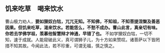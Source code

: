 ## 饥来吃草　喝来饮水

曹山极力劝人，__要如狸奴白牯，兀兀无知。不知佛，不知祖，不知菩提涅槃及善恶因果。但饥来吃草，渴来饮水。若能恁么，不愁不成办。曹山此言，真亲切有味。你若去学佛学祖，羡慕他智慧辩才神通，早错了也。__ 不如学狸奴白牯，一切不知，速于成就。人能窥破此义，真可谓狮子儿，为十方如来赞叹。诸菩萨以下皆罔措不知其故。今闻此法，若不珍重，可谓无福，慎之慎之。
